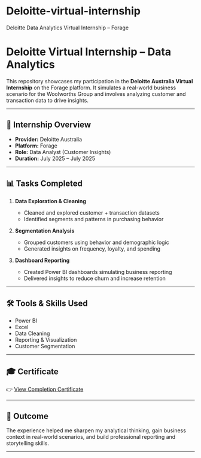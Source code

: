 # Deloitte-virtual-internship
Deloitte Data Analytics Virtual Internship – Forage

# Deloitte Virtual Internship – Data Analytics

This repository showcases my participation in the **Deloitte Australia Virtual Internship** on the Forage platform. It simulates a real-world business scenario for the Woolworths Group and involves analyzing customer and transaction data to drive insights.

---

## 📌 Internship Overview

- **Provider:** Deloitte Australia  
- **Platform:** Forage  
- **Role:** Data Analyst (Customer Insights)  
- **Duration:** July 2025 – July 2025

---

## 📊 Tasks Completed

1. **Data Exploration & Cleaning**  
   - Cleaned and explored customer + transaction datasets  
   - Identified segments and patterns in purchasing behavior

2. **Segmentation Analysis**  
   - Grouped customers using behavior and demographic logic  
   - Generated insights on frequency, loyalty, and spending

3. **Dashboard Reporting**  
   - Created Power BI dashboards simulating business reporting  
   - Delivered insights to reduce churn and increase retention

---

## 🛠 Tools & Skills Used

- Power BI  
- Excel  
- Data Cleaning  
- Reporting & Visualization  
- Customer Segmentation

---

## 🎓 Certificate

👉 [View Completion Certificate](https://forage-uploads-prod.s3.amazonaws.com/completion-certificates/9PBTqmSxAf6zZTseP/io9DzWKe3PTsiS6GG_9PBTqmSxAf6zZTseP_SjQpnKaYujyy5nvn8_1752055786166_completion_certificate.pdf)

---

## 📄 Outcome

The experience helped me sharpen my analytical thinking, gain business context in real-world scenarios, and build professional reporting and storytelling skills.

---

